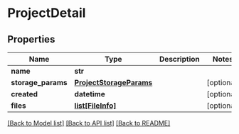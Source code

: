 # ProjectDetail

## Properties
Name | Type | Description | Notes
------------ | ------------- | ------------- | -------------
**name** | **str** |  | 
**storage_params** | [**ProjectStorageParams**](ProjectStorageParams.md) |  | [optional] 
**created** | **datetime** |  | [optional] 
**files** | [**list[FileInfo]**](FileInfo.md) |  | [optional] 

[[Back to Model list]](../README.md#documentation-for-models) [[Back to API list]](../README.md#documentation-for-api-endpoints) [[Back to README]](../README.md)



